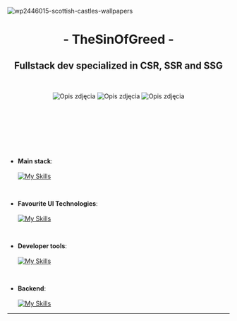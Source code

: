 ![wp2446015-scottish-castles-wallpapers](https://github.com/TheSinOfGreed/TheSinOfGreed/assets/80159294/2af2a207-9a98-44b1-b42c-8dd7d8592e89)

<div align="center">
  <h1> - TheSinOfGreed - </h1>
  <h2>Fullstack dev specialized in CSR, SSR and SSG</h2>
</div>

<br>

<div>


  
  
  <p align="center">
    <img src="https://github.com/TheSinOfGreed/TheSinOfGreed/assets/80159294/de17839d-c9ea-4092-ac98-f65c816e9a7d" alt="Opis zdjęcia" style="max-width: 300px; height: auto;">
    <img src="https://github.com/TheSinOfGreed/TheSinOfGreed/assets/80159294/de17839d-c9ea-4092-ac98-f65c816e9a7d" alt="Opis zdjęcia" style="max-width: 300px; height: auto;">
    <img src="https://github.com/TheSinOfGreed/TheSinOfGreed/assets/80159294/de17839d-c9ea-4092-ac98-f65c816e9a7d" alt="Opis zdjęcia" style="max-width: 300px; height: auto;">
  </p>
  
  
</div>





<br>
<br>
<br>
<br>
<br>
<br>


- **Main stack**: </br></br>
    [![My Skills](https://skillicons.dev/icons?i=ts,angular,reactivex,react,redux)](https://skillicons.dev)
    
<br>   
    
- **Favourite UI Technologies**: </br></br>
    [![My Skills](https://skillicons.dev/icons?i=css,sass,tailwind,bootstrap,styledcomponents)](https://skillicons.dev)

<br>

- **Developer tools**: </br></br>
    [![My Skills](https://skillicons.dev/icons?i=linux,docker,git,gitlab,postman)](https://skillicons.dev)
  
<br>

- **Backend**: </br></br>
    [![My Skills](https://skillicons.dev/icons?i=nodejs,dotnet,express,sequelize,postgres)](https://skillicons.dev)
   
-----

<br/>

